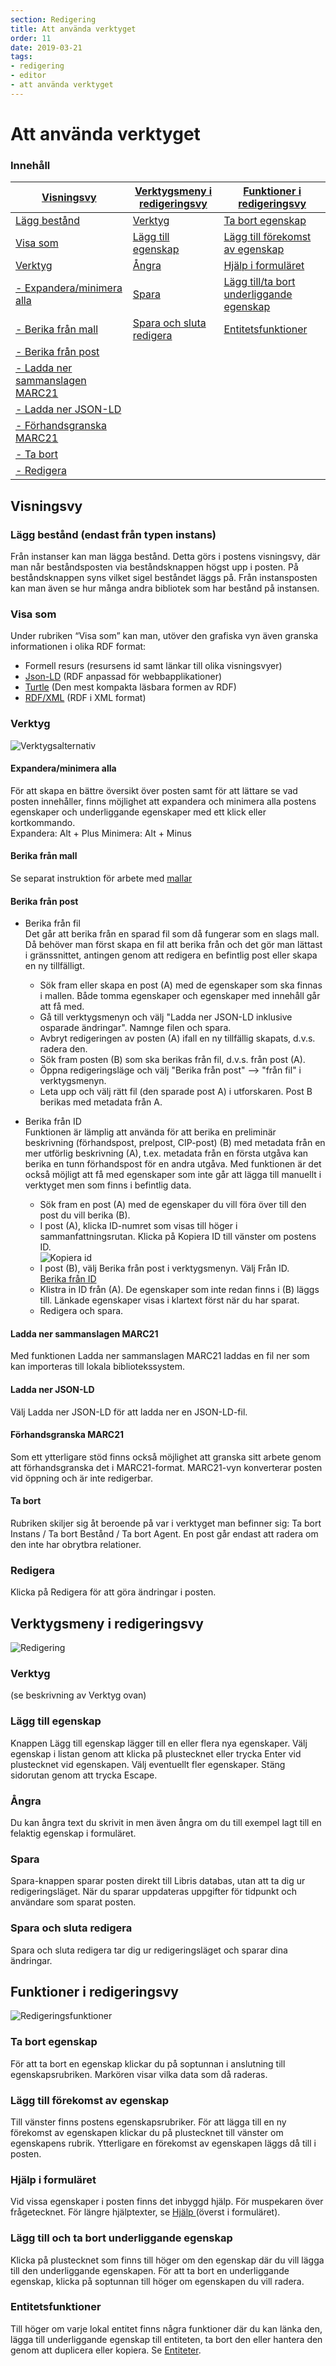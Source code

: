 ```yaml
---
section: Redigering
title: Att använda verktyget
order: 11
date: 2019-03-21
tags:
- redigering
- editor
- att använda verktyget
---
```


# Att använda verktyget

### Innehåll

| [**Visningsvy**](#visningsvy) | [**Verktygsmeny i redigeringsvy**](#redigeringsvy) | [**Funktioner i redigeringsvy**](funktioner-i-redigeringsvy)
| -------- | ----------- | ----------- |
| [Lägg bestånd](#lägg-bestånd) | [Verktyg](#verktyg) | [Ta bort egenskap](#ta-bort-egenskap) |
| [Visa som](#visa-som) | [Lägg till egenskap](#lägg-till-egenskap) | [Lägg till förekomst av egenskap](#lägg-till-förekomst-av-egenskap) | 
| [Verktyg](#verktyg) | [Ångra](#ångra) | [Hjälp i formuläret](#hjälp-i-formuläret) | 
| [- Expandera/minimera alla](#verktyg) | [Spara](#spara) | [Lägg till/ta bort underliggande egenskap](#lägg-till-och-ta-bort-underliggande-egenskap) | 
| [- Berika från mall](https://libris.kb.se/katalogisering/help/editor-templates) | [Spara och sluta redigera](#spara-och-sluta-redigera) | [Entitetsfunktioner](#entitetsfunktioner) | 
| [- Berika från post](#verktyg)
| [- Ladda ner sammanslagen MARC21](#ladda-ner-sammanslagen-MARC21) |
| [- Ladda ner JSON-LD](#ladda-ner-JSON-LD) |
| [- Förhandsgranska MARC21](#förhandsgranska-MARC21) |
| [- Ta bort](#ta-bort) |
| [- Redigera](#redigera) |


## Visningsvy

### Lägg bestånd (endast från typen instans)
Från instanser kan man lägga bestånd. Detta görs i postens visningsvy, där man når beståndsposten via beståndsknappen högst upp i posten. På beståndsknappen syns vilket sigel beståndet läggs på. Från instansposten kan man även se hur många andra bibliotek som har bestånd på instansen.

### Visa som
Under rubriken “Visa som” kan man, utöver den grafiska vyn även granska informationen i olika RDF format:
  * Formell resurs (resursens id samt länkar till olika visningsvyer)  
  * [Json-LD](https://www.w3.org/TR/json-ld/) (RDF anpassad för webbapplikationer) 
  * [Turtle](https://www.w3.org/TR/turtle/) (Den mest kompakta läsbara formen av RDF)
  * [RDF/XML](https://www.w3.org/TR/rdf-syntax-grammar/) (RDF i XML format)

### Verktyg

![Verktygsalternativ](verktygsalternativ.png)  

#### Expandera/minimera alla
För att skapa en bättre översikt över posten samt för att lättare se vad posten innehåller, finns möjlighet att expandera och minimera alla postens egenskaper och underliggande egenskaper med ett klick eller kortkommando.  
Expandera: Alt + Plus
Minimera: Alt + Minus

#### Berika från mall
Se separat instruktion för arbete med [mallar](https://libris.kb.se/katalogisering/help/editor-templates)

#### Berika från post
 * Berika från fil
  </br>Det går att berika från en sparad fil som då fungerar som en slags mall. Då behöver man först skapa en fil att berika från och det gör man lättast i gränssnittet, antingen genom att redigera en befintlig post eller skapa en ny tillfälligt. 
   * Sök fram eller skapa en post (A) med de egenskaper som ska finnas i mallen. Både tomma egenskaper och egenskaper med innehåll går att få med.
   * Gå till verktygsmenyn och välj "Ladda ner JSON-LD inklusive osparade ändringar". Namnge filen och spara. 
   * Avbryt redigeringen av posten (A) ifall en ny tillfällig skapats, d.v.s. radera den. 
   * Sök fram posten (B) som ska berikas från fil, d.v.s. från post (A). 
   * Öppna redigeringsläge och välj "Berika från post" --> "från fil" i verktygsmenyn.
   * Leta upp och välj rätt fil (den sparade post A) i utforskaren. Post B berikas med metadata från A.
 
 * Berika från ID
   </br>Funktionen är lämplig att använda för att berika en preliminär beskrivning (förhandspost, prelpost, CIP-post) (B) med metadata från en mer utförlig beskrivning (A), t.ex. metadata från en första utgåva kan berika en tunn förhandspost för en andra utgåva. Med funktionen är det också möjligt att få med egenskaper som inte går att lägga till manuellt i verktyget men som finns i befintlig data.

   * Sök fram en post (A) med de egenskaper du vill föra över till den post du vill berika (B). 
   * I post (A), klicka ID-numret som visas till höger i sammanfattningsrutan. Klicka på Kopiera ID till vänster om postens ID.
    </br>![Kopiera id](KopieraID.PNG)
   * I post (B), välj Berika från post i verktygsmenyn. Välj Från ID. 
    </br>[Berika från ID](BerikafrånID.PNG)
   * Klistra in ID från (A). De egenskaper som inte redan finns i (B) läggs till. Länkade egenskaper visas i klartext först när du har sparat. 
   * Redigera och spara.

#### Ladda ner sammanslagen MARC21
Med funktionen Ladda ner sammanslagen MARC21 laddas en fil ner som kan importeras till lokala bibliotekssystem. 

#### Ladda ner JSON-LD
Välj Ladda ner JSON-LD för att ladda ner en JSON-LD-fil.  

#### Förhandsgranska MARC21
Som ett ytterligare stöd finns också möjlighet att granska sitt arbete genom att förhandsgranska det i MARC21-format. MARC21-vyn konverterar posten vid öppning och är inte redigerbar.

#### Ta bort 
Rubriken skiljer sig åt beroende på var i verktyget man befinner sig: Ta bort Instans / Ta bort Bestånd / Ta bort Agent. En post går endast att radera om den inte har obrytbra relationer. 

### Redigera
Klicka på Redigera för att göra ändringar i posten. 



## Verktygsmeny i redigeringsvy

![Redigering](redigering.png)  

### Verktyg
(se beskrivning av Verktyg ovan)

### Lägg till egenskap
Knappen Lägg till egenskap lägger till en eller flera nya egenskaper. Välj egenskap i listan genom att klicka på plustecknet eller trycka Enter vid plustecknet vid egenskapen. Välj eventuellt fler egenskaper. Stäng sidorutan genom att trycka Escape.  

### Ångra
Du kan ångra text du skrivit in men även ångra om du till exempel lagt till en felaktig egenskap i formuläret.

### Spara
Spara-knappen sparar posten direkt till Libris databas, utan att ta dig ur redigeringsläget. När du sparar uppdateras uppgifter för tidpunkt och användare som sparat posten.

### Spara och sluta redigera
Spara och sluta redigera tar dig ur redigeringsläget och sparar dina ändringar. 

## Funktioner i redigeringsvy

![Redigeringsfunktioner](redigeringsfunktioner.png)  

### Ta bort egenskap
För att ta bort en egenskap klickar du på soptunnan i anslutning till egenskapsrubriken. Markören visar vilka data som då raderas.   

### Lägg till förekomst av egenskap
Till vänster finns postens egenskapsrubriker. För att lägga till en ny förekomst av egenskapen klickar du på plustecknet till vänster om egenskapens rubrik. Ytterligare en förekomst av egenskapen läggs då till i posten.  

### Hjälp i formuläret
Vid vissa egenskaper i posten finns det inbyggd hjälp. För muspekaren över frågetecknet. För längre hjälptexter, se [Hjälp ](https://libris.kb.se/katalogisering/help) (överst i formuläret).  

### Lägg till och ta bort underliggande egenskap
Klicka på plustecknet som finns till höger om den egenskap där du vill lägga till den underliggande egenskapen. För att ta bort en underliggande egenskap, klicka på soptunnan till höger om egenskapen du vill radera. 

### Entitetsfunktioner
Till höger om varje lokal entitet finns några funktioner där du kan länka den, lägga till underliggande egenskap till entiteten, ta bort den eller hantera den genom att duplicera eller kopiera. Se [Entiteter](https://libris.kb.se/katalogisering/help/entity-search).    

